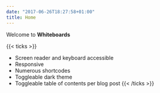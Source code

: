 ```yaml
---
date: "2017-06-26T18:27:58+01:00"
title: Home
---
```


Welcome to **Whiteboards**

{{< ticks >}}
* Screen reader and keyboard accessible
* Responsive
* Numerous shortcodes
* Toggleable dark theme
* Toggleable table of contents per blog post
{{< /ticks >}}
